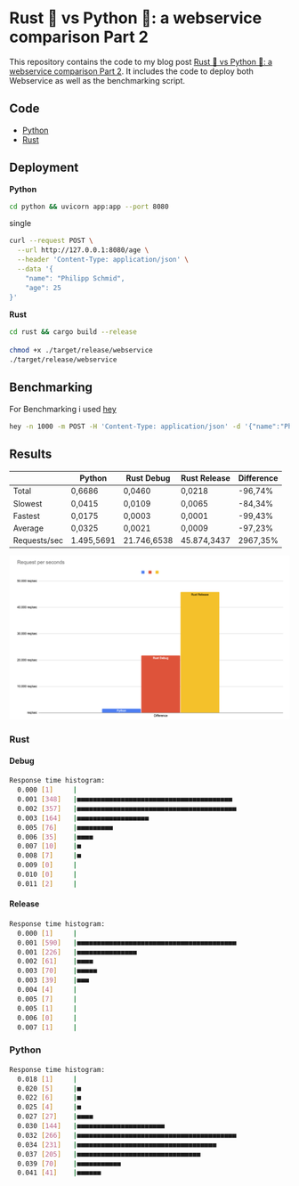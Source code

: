 # Rust 🦀 vs Python 🐍: a webservice comparison Part 2

This repository contains the code to my blog post [Rust 🦀 vs Python 🐍: a webservice comparison Part 2](). It includes the code to deploy both Webservice as well as the benchmarking script.

## Code

- [Python](./python)
- [Rust](./rust)

## Deployment

**Python**

```bash
cd python && uvicorn app:app --port 8080
```

single

```bash
curl --request POST \
  --url http://127.0.0.1:8080/age \
  --header 'Content-Type: application/json' \
  --data '{
	"name": "Philipp Schmid",
	"age": 25
}'
```

**Rust**

```bash
cd rust && cargo build --release

chmod +x ./target/release/webservice
./target/release/webservice
```

## Benchmarking

For Benchmarking i used [hey](https://github.com/rakyll/hey)

```bash
hey -n 1000 -m POST -H 'Content-Type: application/json' -d '{"name":"Philipp Schmid","age":25}' http://127.0.0.1:8080/age
```

## Results

|              | Python     | Rust Debug  | Rust Release | Difference |
|--------------|------------|-------------|--------------|------------|
| Total        | 0,6686     | 0,0460      | 0,0218       | -96,74%    |
| Slowest      | 0,0415     | 0,0109      | 0,0065       | -84,34%    |
| Fastest      | 0,0175     | 0,0003      | 0,0001       | -99,43%    |
| Average      | 0,0325     | 0,0021      | 0,0009       | -97,23%    |
| Requests/sec | 1.495,5691 | 21.746,6538 | 45.874,3437  | 2967,35%   |

![requests-per-second](req_sec.png)

### Rust

#### Debug

```bash
Response time histogram:
  0.000 [1]     |
  0.001 [348]   |■■■■■■■■■■■■■■■■■■■■■■■■■■■■■■■■■■■■■■■
  0.002 [357]   |■■■■■■■■■■■■■■■■■■■■■■■■■■■■■■■■■■■■■■■■
  0.003 [164]   |■■■■■■■■■■■■■■■■■■
  0.005 [76]    |■■■■■■■■■
  0.006 [35]    |■■■■
  0.007 [10]    |■
  0.008 [7]     |■
  0.009 [0]     |
  0.010 [0]     |
  0.011 [2]     |
```

#### Release

```bash
Response time histogram:
  0.000 [1]     |
  0.001 [590]   |■■■■■■■■■■■■■■■■■■■■■■■■■■■■■■■■■■■■■■■■
  0.001 [226]   |■■■■■■■■■■■■■■■
  0.002 [61]    |■■■■
  0.003 [70]    |■■■■■
  0.003 [39]    |■■■
  0.004 [4]     |
  0.005 [7]     |
  0.005 [1]     |
  0.006 [0]     |
  0.007 [1]     |
```

### Python

```bash
Response time histogram:
  0.018 [1]     |
  0.020 [5]     |■
  0.022 [6]     |■
  0.025 [4]     |■
  0.027 [27]    |■■■■
  0.030 [144]   |■■■■■■■■■■■■■■■■■■■■■■
  0.032 [266]   |■■■■■■■■■■■■■■■■■■■■■■■■■■■■■■■■■■■■■■■■
  0.034 [231]   |■■■■■■■■■■■■■■■■■■■■■■■■■■■■■■■■■■■
  0.037 [205]   |■■■■■■■■■■■■■■■■■■■■■■■■■■■■■■■
  0.039 [70]    |■■■■■■■■■■■
  0.041 [41]    |■■■■■■
```
